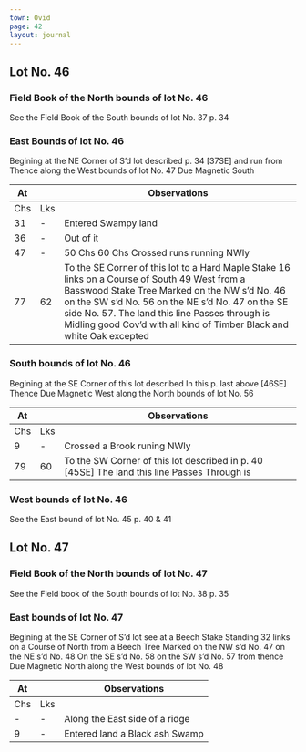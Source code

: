 ```yaml
---
town: Ovid
page: 42
layout: journal
---
```


## Lot No. 46

### Field Book of the North bounds of lot No. 46

See the Field Book of the South bounds of lot No. 37 p. 34

### East Bounds of lot No. 46

Begining at the NE Corner of S’d lot described p. 34 [37SE] and run from Thence along the West bounds of lot No. 47 Due Magnetic South

| At |    | Observations |
| -- | -- | ------------ |
| Chs | Lks | |
| 31 | - | Entered Swampy land |
| 36 | - | Out of it |
| 47 | - | 50 Chs 60 Chs Crossed runs running NWly |
| 77 | 62 | To the SE Corner of this lot to a Hard Maple Stake 16 links on a Course of South 49 West from a Basswood Stake Tree Marked on the NW s’d No. 46 on the SW s’d No. 56 on the NE s’d No. 47 on the SE side No. 57. The land this line Passes through is Midling good Cov’d with all kind of Timber Black and white Oak excepted |

### South bounds of lot No. 46

Begining at the SE Corner of this lot described In this p. last above [46SE] Thence Due Magnetic West along the North bounds of lot No. 56

| At |    | Observations |
| -- | -- | ------------ |
| Chs | Lks | |
| 9 | - | Crossed a Brook runing NWly |
| 79 | 60 | To the SW Corner of this lot described in p. 40 [45SE] The land this line Passes Through is | Midling good Cov’d with all kinds of Timber |

### West bounds of lot No. 46

See the East bound of lot No. 45 p. 40 & 41

## Lot No. 47

### Field Book of the North bounds of lot No. 47

See the Field book of the South bounds of lot No. 38 p. 35

### East bounds of lot No. 47

Begining at the SE Corner of S’d lot see at a Beech Stake Standing 32 links on a Course of North from a Beech Tree Marked on the NW s’d No. 47 on the NE s’d No. 48 On the SE s’d No. 58 on the SW s’d No. 57 from thence Due Magnetic North along the West bounds of lot No. 48

| At |    | Observations |
| -- | -- | ------------ |
| Chs | Lks | |
| - | - | Along the East side of a ridge |
| 9 | - | Entered land a Black ash Swamp |
